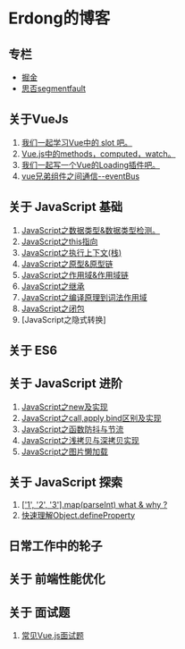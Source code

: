 # Erdong的博客

## 专栏  

- [掘金](https://juejin.im/user/57c5258d5bbb5000634b124a)
- [思否segmentfault](https://segmentfault.com/u/huashengudaodejing_5d1235c96251e)
## 关于VueJs

1. [我们一起学习Vue中的 slot 吧。](https://juejin.im/post/5d329701e51d45109b01b25b)  
2. [Vue.js中的methods，computed，watch。](https://juejin.im/post/5d30367af265da1b6f43ad78)  
3. [我们一起写一个Vue的Loading插件吧。](https://juejin.im/post/5d15ba136fb9a07ef161961c)  
4. [vue兄弟组件之间通信--eventBus](https://juejin.im/post/5d035f6b6fb9a07f0052d7de)  



## 关于 JavaScript 基础

1. [JavaScript之数据类型&数据类型检测。](https://github.com/erdong0604/blog/issues/3)  
2. [JavaScript之this指向](https://github.com/erdong0604/my-exercises/tree/master/%E5%9F%BA%E7%A1%80/this)
3. [JavaScript之执行上下文(栈)](https://github.com/erdong0604/my-exercises/tree/master/%E5%9F%BA%E7%A1%80/%E6%89%A7%E8%A1%8C%E4%B8%8A%E4%B8%8B%E6%96%87(%E6%A0%88))
4. [JavaScript之原型&原型链](https://github.com/erdong0604/my-exercises/tree/master/%E5%9F%BA%E7%A1%80/%E5%8E%9F%E5%9E%8B%20%E5%8E%9F%E5%9E%8B%E9%93%BE)
5. [JavaScript之作用域&作用域链](https://github.com/erdong0604/my-exercises/tree/master/%E5%9F%BA%E7%A1%80/%E4%BD%9C%E7%94%A8%E5%9F%9F%26%E4%BD%9C%E7%94%A8%E5%9F%9F%E9%93%BE)
6. [JavaScript之继承](https://github.com/erdong0604/my-exercises/tree/master/%E5%9F%BA%E7%A1%80/%E7%BB%A7%E6%89%BF)
7. [JavaScript之编译原理到词法作用域](https://github.com/erdong0604/my-exercises/tree/master/%E5%9F%BA%E7%A1%80/%E7%BC%96%E8%AF%91%E5%8E%9F%E7%90%86%E5%88%B0%E8%AF%8D%E6%B3%95%E4%BD%9C%E7%94%A8%E5%9F%9F)
8. [JavaScript之闭包](https://github.com/erdong0604/my-exercises/tree/master/%E5%9F%BA%E7%A1%80/%E9%97%AD%E5%8C%85)
9. [JavaScript之隐式转换]

## 关于 ES6



## 关于 JavaScript 进阶

1. [JavaScript之new及实现](https://github.com/erdong0604/my-exercises/tree/master/%E5%9F%BA%E7%A1%80/new%E6%93%8D%E4%BD%9C%E7%AC%A6%E5%8F%8A%E5%AE%9E%E7%8E%B0)
2. [JavaScript之call,apply,bind区别及实现](https://github.com/erdong0604/my-exercises/tree/master/JS%E8%BF%9B%E9%98%B6/call%2Capply%2Cbind%E5%8C%BA%E5%88%AB%E5%8F%8A%E5%AE%9E%E7%8E%B0)
3. [JavaScript之函数防抖与节流](https://github.com/erdong0604/my-exercises/tree/master/JS%E8%BF%9B%E9%98%B6/%E4%BB%8E%E5%AE%9E%E6%88%98%E8%AE%B2%E8%A7%A3%E9%98%B2%E6%8A%96%E4%B8%8E%E8%8A%82%E6%B5%81)
4. [JavaScript之浅拷贝与深拷贝实现](https://github.com/erdong0604/my-exercises/blob/master/JS%E8%BF%9B%E9%98%B6/%E6%B5%85%E6%8B%B7%E8%B4%9D%E4%B8%8E%E6%B7%B1%E6%8B%B7%E8%B4%9D%E5%AE%9E%E7%8E%B0)
4. [JavaScript之图片懒加载](https://github.com/erdong0604/my-exercises/tree/master/JS%E8%BF%9B%E9%98%B6/%E5%9B%BE%E7%89%87%E6%87%92%E5%8A%A0%E8%BD%BD)

## 关于 JavaScript 探索

1. [['1', '2', '3'].map(parseInt) what & why ?](https://github.com/erdong0604/blog/issues/2)  
2. [快速理解Object.defineProperty](https://juejin.im/post/5d06ecf8f265da1bc07e38ef)  

## 日常工作中的轮子

## 关于 前端性能优化


## 关于 面试题

1. [常见Vue.js面试题](https://juejin.im/post/5d13436f6fb9a07eca698ba0)  
